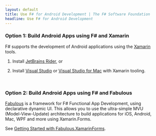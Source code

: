 ```yaml
---
layout: default
title: Use F# for Android Development | The F# Software Foundation
headline: Use F# for Android Development
---
```


### Option 1: Build Android Apps using F# and Xamarin

F# supports the development of Android applications using the [Xamarin](https://dotnet.microsoft.com/apps/xamarin) tools.

1. Install [JetBrains Rider](https://www.jetbrains.com/rider/download/), or

2. Install [Visual Studio](https://visualstudio.microsoft.com/vs/getting-started/) or [Visual Studio for Mac](/use/mac) with Xamarin tooling.

<br />

### Option 2: Build Android Apps using F# and Fabulous

[Fabulous](https://fsprojects.github.io/Fabulous/) is a framework for F# Functional App Development, using declarative dynamic UI.
This allows you to use the ultra-simple MVU (Model-View-Update) architecture to build applications for iOS, Android, Mac, WPF and more using Xamarin.Forms. 

See [Getting Started with Fabulous.XamarinForms](https://fsprojects.github.io/Fabulous/Fabulous.XamarinForms/index.html#getting-started).

<br />

